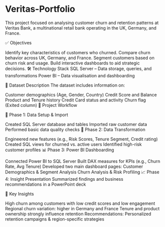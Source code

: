 # Veritas-Portfolio

This project focused on analysing customer churn and retention patterns at Veritas Bank, a multinational retail bank operating in the UK, Germany, and France.

✅ Objectives

Identify key characteristics of customers who churned.
Compare churn behavior across UK, Germany, and France.
Segment customers based on churn risk and usage.
Build interactive dashboards to aid strategic decisions.
🛠️ Technology Stack SQL Server – Data storage, queries, and transformations Power BI – Data visualisation and dashboarding

📂 Dataset Description The dataset includes information on:

Customer demographics (Age, Gender, Country)
Credit Score and Balance
Product and Tenure history
Credit Card status and activity
Churn flag (Exited column)
📌 Project Workflow

📁 Phase 1: Data Setup & Import

Created SQL Server database and tables
Imported raw customer data
Performed basic data quality checks
🔧 Phase 2: Data Transformation

Engineered new features (e.g., Risk Scores, Tenure Segment, Credit rating)
Created SQL views for churned vs. active users
Identified high-risk customer profiles
📊 Phase 3: Power BI Dashboarding

Connected Power BI to SQL Server
Built DAX measures for KPIs (e.g., Churn Rate, Avg Tenure)
Developed two main dashboard pages:
Customer Demographics & Segment Analysis
Churn Analysis & Risk Profiling
📈 Phase 4: Insight Presentation Summarized findings and business recommendations in a PowerPoint deck

📌 Key Insights

High churn among customers with low credit scores and low engagement
Regional churn variation: higher in Germany and France
Tenure and product ownership strongly influence retention
Recommendations: Personalized retention campaigns & region-specific strategies
